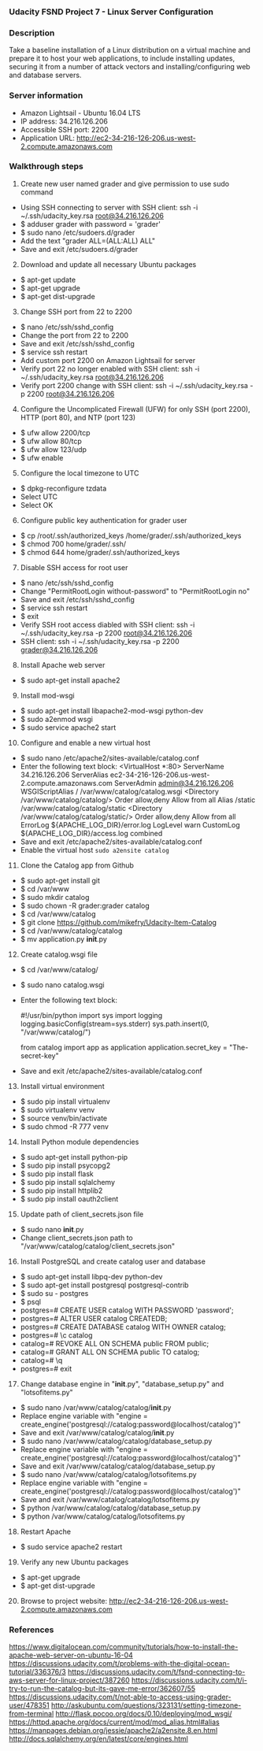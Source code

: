 ### Udacity FSND Project 7 - Linux Server Configuration 

### Description

Take a baseline installation of a Linux distribution on a virtual machine and prepare it to host your web applications, 
to include installing updates, securing it from a number of attack vectors and installing/configuring web and database servers.

### Server information
- Amazon Lightsail - Ubuntu 16.04 LTS
- IP address: 34.216.126.206
- Accessible SSH port: 2200
- Application URL: http://ec2-34-216-126-206.us-west-2.compute.amazonaws.com

### Walkthrough steps

1) Create new user named grader and give permission to use sudo command
  - Using SSH connecting to server with SSH client: ssh -i ~/.ssh/udacity_key.rsa root@34.216.126.206
  - $ adduser grader with password = 'grader'
  - $ sudo nano /etc/sudoers.d/grader
  - Add the text "grader ALL=(ALL:ALL) ALL"
  - Save and exit /etc/sudoers.d/grader
   
2) Download and update all necessary Ubuntu packages 
  - $ apt-get update 
  - $ apt-get upgrade
  - $ apt-get dist-upgrade

3) Change SSH port from 22 to 2200
  - $ nano /etc/ssh/sshd_config
  - Change the port from 22 to 2200
  - Save and exit /etc/ssh/sshd_config
  - $ service ssh restart
  - Add custom port 2200 on Amazon Lightsail for server 
  - Verify port 22 no longer enabled with SSH client: ssh -i ~/.ssh/udacity_key.rsa root@34.216.126.206
  - Verify port 2200 change with SSH client: ssh -i ~/.ssh/udacity_key.rsa -p 2200 root@34.216.126.206
  
4) Configure the Uncomplicated Firewall (UFW) for only SSH (port 2200), HTTP (port 80), and NTP (port 123)
  - $ ufw allow 2200/tcp
  - $ ufw allow 80/tcp
  - $ ufw allow 123/udp
  - $ ufw enable
  
5) Configure the local timezone to UTC
  - $ dpkg-reconfigure tzdata 
  - Select UTC 
  - Select OK  
 
6) Configure public key authentication for grader user 
  - $ cp /root/.ssh/authorized_keys /home/grader/.ssh/authorized_keys
  - $ chmod 700 home/grader/.ssh/
  - $ chmod 644 home/grader/.ssh/authorized_keys

7) Disable SSH access for root user
  - $ nano /etc/ssh/sshd_config
  - Change "PermitRootLogin without-password" to "PermitRootLogin no"
  - Save and exit /etc/ssh/sshd_config
  - $ service ssh restart
  - $ exit
  - Verify SSH root access diabled with SSH client: ssh -i ~/.ssh/udacity_key.rsa -p 2200 root@34.216.126.206
  - SSH client: ssh -i ~/.ssh/udacity_key.rsa -p 2200 grader@34.216.126.206
 
8) Install Apache web server
  - $ sudo apt-get install apache2

9) Install mod-wsgi
  - $ sudo apt-get install libapache2-mod-wsgi python-dev
  - $ sudo a2enmod wsgi
  - $ sudo service apache2 start
  
10) Configure and enable a new virtual host
  - $ sudo nano /etc/apache2/sites-available/catalog.conf
  - Enter the following text block: 
    <VirtualHost *:80>
      ServerName 34.216.126.206
      ServerAlias ec2-34-216-126-206.us-west-2.compute.amazonaws.com
      ServerAdmin admin@34.216.126.206
      WSGIScriptAlias / /var/www/catalog/catalog.wsgi
      <Directory /var/www/catalog/catalog/>
          Order allow,deny
          Allow from all
      </Directory>
      Alias /static /var/www/catalog/catalog/static
      <Directory /var/www/catalog/catalog/static/>
          Order allow,deny
          Allow from all
      </Directory>
      ErrorLog ${APACHE_LOG_DIR}/error.log
      LogLevel warn
      CustomLog ${APACHE_LOG_DIR}/access.log combined
    </VirtualHost>
  - Save and exit /etc/apache2/sites-available/catalog.conf
  - Enable the virtual host `sudo a2ensite catalog`

11) Clone the Catalog app from Github
  - $ sudo apt-get install git
  - $ cd /var/www
  - $ sudo mkdir catalog
  - $ sudo chown -R grader:grader catalog
  - $ cd /var/www/catalog
  - $ git clone https://github.com/mikefry/Udacity-Item-Catalog
  - $ cd /var/www/catalog/catalog
  - $ mv application.py __init__.py
  
12) Create catalog.wsgi file
  - $ cd /var/www/catalog/
  - $ sudo nano catalog.wsgi 
  - Enter the following text block:
  
	#!/usr/bin/python
	import sys
	import logging
	logging.basicConfig(stream=sys.stderr)
	sys.path.insert(0, "/var/www/catalog/")
  
	from catalog import app as application
	application.secret_key = "The-secret-key"
	
  - Save and exit /etc/apache2/sites-available/catalog.conf	

13) Install virtual environment
  - $ sudo pip install virtualenv
  - $ sudo virtualenv venv
  - $ source venv/bin/activate
  - $ sudo chmod -R 777 venv

14) Install Python module dependencies
  - $ sudo apt-get install python-pip
  - $ sudo pip install psycopg2
  - $ sudo pip install flask
  - $ sudo pip install sqlalchemy 
  - $ sudo pip install httplib2
  - $ sudo pip install oauth2client

15) Update path of client_secrets.json file
  - $ sudo nano __init__.py
  - Change client_secrets.json path to "/var/www/catalog/catalog/client_secrets.json"
  
16) Install PostgreSQL and create catalog user and database
  - $ sudo apt-get install libpq-dev python-dev
  - $ sudo apt-get install postgresql postgresql-contrib
  - $ sudo su - postgres
  - $ psql
  - postgres=# CREATE USER catalog WITH PASSWORD 'password';
  - postgres=# ALTER USER catalog CREATEDB;
  - postgres=# CREATE DATABASE catalog WITH OWNER catalog;
  - postgres=# \c catalog
  - catalog=# REVOKE ALL ON SCHEMA public FROM public;
  - catalog=# GRANT ALL ON SCHEMA public TO catalog;
  - catalog=# \q
  - postgres=# exit
  
17) Change database engine in "__init__.py", "database_setup.py" and "lotsofitems.py"
  - $ sudo nano /var/www/catalog/catalog/__init__.py
  - Replace engine variable with "engine = create_engine('postgresql://catalog:password@localhost/catalog')"
  - Save and exit /var/www/catalog/catalog/__init__.py
  - $ sudo nano /var/www/catalog/catalog/database_setup.py
  - Replace engine variable with "engine = create_engine('postgresql://catalog:password@localhost/catalog')"
  - Save and exit /var/www/catalog/catalog/database_setup.py
  - $ sudo nano /var/www/catalog/catalog/lotsofitems.py
  - Replace engine variable with "engine = create_engine('postgresql://catalog:password@localhost/catalog')"
  - Save and exit /var/www/catalog/catalog/lotsofitems.py
  - $ python /var/www/catalog/catalog/database_setup.py
  - $ python /var/www/catalog/catalog/lotsofitems.py
    
18) Restart Apache 
  - $ sudo service apache2 restart
  
19) Verify any new Ubuntu packages
  - $ apt-get upgrade
  - $ apt-get dist-upgrade
  
20) Browse to project website: http://ec2-34-216-126-206.us-west-2.compute.amazonaws.com


### References

https://www.digitalocean.com/community/tutorials/how-to-install-the-apache-web-server-on-ubuntu-16-04
https://discussions.udacity.com/t/problems-with-the-digital-ocean-tutorial/336376/3
https://discussions.udacity.com/t/fsnd-connecting-to-aws-server-for-linux-project/387260
https://discussions.udacity.com/t/i-try-to-run-the-catalog-but-its-gave-me-error/362607/55
https://discussions.udacity.com/t/not-able-to-access-using-grader-user/478351
http://askubuntu.com/questions/323131/setting-timezone-from-terminal
http://flask.pocoo.org/docs/0.10/deploying/mod_wsgi/
https://httpd.apache.org/docs/current/mod/mod_alias.html#alias
https://manpages.debian.org/jessie/apache2/a2ensite.8.en.html
http://docs.sqlalchemy.org/en/latest/core/engines.html
